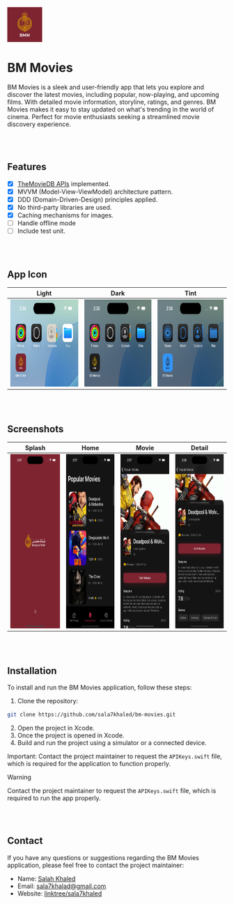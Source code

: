 <img src="/screenshots/icon.png" height="80">

# BM Movies

BM Movies is a sleek and user-friendly app that lets you explore and discover the latest movies, including popular, now-playing, and upcoming films. With detailed movie information, storyline, ratings, and genres. BM Movies makes it easy to stay updated on what's trending in the world of cinema. Perfect for movie enthusiasts seeking a streamlined movie discovery experience.

<br>
<br>

## Features

- [x] [TheMovieDB APIs](https://developer.themoviedb.org/reference/intro/getting-started) implemented.
- [x] MVVM (Model-View-ViewModel) architecture pattern.
- [x] DDD (Domain-Driven-Design) principles applied.
- [x] No third-party libraries are used.
- [x] Caching mechanisms for images.
- [ ] Handle offline mode
- [ ] Include test unit.

<br>
<br>

## App Icon

| Light | Dark | Tint |
| --- | --- | --- |
| <img src="/screenshots/light.png" height="200"> | <img src="/screenshots/dark.png" height="200"> | <img src="/screenshots/tinted.png" height="200"> |

<br>
<br>

## Screenshots

| Splash | Home | Movie | Detail |
| --- | --- | --- | --- |
| <img src="/screenshots/splash.png" height="400"> | <img src="/screenshots/home.png" height="400"> | <img src="/screenshots/movie.png" height="400"> | <img src="/screenshots/movie2.png" height="400"> |

<br>
<br>


## Installation

To install and run the BM Movies application, follow these steps:

1. Clone the repository:
```bash
git clone https://github.com/sala7khaled/bm-movies.git
```
2. Open the project in Xcode.
3. Once the project is opened in Xcode.
4. Build and run the project using a simulator or a connected device.

Important: Contact the project maintainer to request the `APIKeys.swift` file, which is required for the application to function properly.
> [!WARNING]
> Contact the project maintainer to request the `APIKeys.swift` file, which is required to run the app properly.


<br>
<br>


## Contact

If you have any questions or suggestions regarding the BM Movies application, please feel free to contact the project maintainer:

- Name: [Salah Khaled](Https://www.linkedin.com/in/sala7khaled/)
- Email: sala7khalad@gmail.com
- Website: [linktree/sala7khaled](https://linktr.ee/sala7khaled)

<br>
<br>
